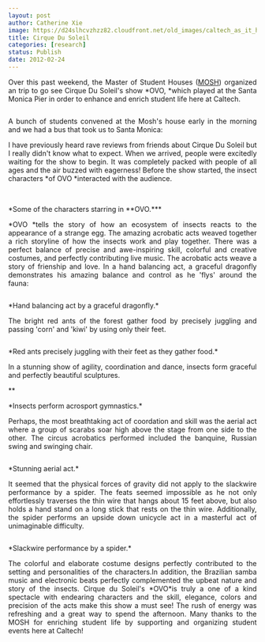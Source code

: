 ```yaml
---
layout: post
author: Catherine Xie
image: https://d24slhcvzhzz82.cloudfront.net/old_images/caltech_as_it_happens/6a0105349b8251970b016301cc6d43970d.jpg
title: Cirque Du Soleil
categories: [research]
status: Publish
date: 2012-02-24
---
```



<p style="text-align: justify;">Over this past weekend, the Master of Student Houses (<a href="https://mosh.caltech.edu/" target="_self">MOSH</a>) organized an trip to go see Cirque Du Soleil's show *OVO, *which played at the Santa Monica Pier in order to enhance and enrich student life here at Caltech.

<p style="text-align: justify;"><img alt="" src="https://static01.cirquedusoleil.com/en//media//shows/ovo/images/content/LargeContentImage.jpg" />

<p style="text-align: justify;">A bunch of students convened at the Mosh's house early in the morning and we had a bus that took us to Santa Monica:

<p style="text-align: justify;">I have previously heard rave reviews from friends about Cirque Du Soleil but I really didn't know what to expect. When we arrived, people were excitedly waiting for the show to begin. It was completely packed with people of all ages and the air buzzed with eagerness! Before the show started, the insect characters *of OVO *interacted with the audience.

<p style="text-align: justify;">﻿﻿﻿<img alt="" src="https://static01.cirquedusoleil.com/en//media/shows/ovo/images/content/promobox/music-promobox.jpg" />

<p style="text-align: justify;">*Some of the characters starring in **OVO.***

<p style="text-align: justify;">*OVO *tells the story of how an ecosystem of insects reacts to the appearance of a strange egg. The amazing acrobatic acts weaved together a rich storyline of how the insects work and play together. There was a perfect balance of precise and awe-inspiring skill, colorful and creative costumes, and perfectly contributing live music. The acrobatic acts weave a story of frienship and love. In a hand balancing act, a graceful dragonfly demonstrates his amazing balance and control as he 'flys' around the fauna:

<p style="text-align: justify;"><img alt="" src="https://static01.cirquedusoleil.com/en//media/shows/ovo/images/content/acts/Orvalho.jpg" />

<p style="text-align: justify;">*Hand balancing act by a graceful dragonfly.*

<p style="text-align: justify;">The bright red ants of the forest gather food by precisely juggling and passing 'corn' and 'kiwi' by using only their feet.

<p style="text-align: justify;"><img alt="" src="https://static01.cirquedusoleil.com/en//media/shows/ovo/images/content/acts/acts_fourmis.jpg" />

<p style="text-align: justify;">*Red ants precisely juggling with their feet as they gather food.*

<p style="text-align: justify;">In a stunning show of agility, coordination and dance, insects form graceful and perfectly beautiful sculptures.

<p style="text-align: justify;">*<img alt="" src="https://static01.cirquedusoleil.com/en//media/shows/ovo/images/content/acts/acts_acrosport.jpg" />*

<p style="text-align: justify;">*Insects perform acrosport gymnastics.*

<p style="text-align: justify;">Perhaps, the most breathtaking act of coordation and skill was the aerial act where a group of scarabs soar high above the stage from one side to the other. The circus acrobatics performed included the banquine, Russian swing and swinging chair.

<p style="text-align: justify;"><img alt="" src="https://static01.cirquedusoleil.com/en//media/shows/ovo/images/content/acts/flyingAct.jpg" />

<p style="text-align: justify;">*Stunning aerial act.*

<p style="text-align: justify;">It seemed that the physical forces of gravity did not apply to the slackwire performance by a spider. The feats seemed impossible as he not only effortlessly traverses the thin wire that hangs about 15 feet above, but also holds a hand stand on a long stick that rests on the thin wire. Additionally, the spider performs an upside down unicycle act in a masterful act of unimaginable difficulty.

<p style="text-align: justify;"><img alt="" src="https://static01.cirquedusoleil.com/en//media/shows/ovo/images/content/acts/acts_filmou.jpg" />

<p style="text-align: justify;">*Slackwire performance by a spider.*

<p style="text-align: justify;">The colorful and elaborate costume designs perfectly contributed to the setting and personalities of the characters.In addition, the Brazilian samba music and electronic beats perfectly complemented the upbeat nature and story of the insects. Cirque du Soleil's *OVO*is truly a one of a kind spectacle with endearing characters and the skill, elegance, colors and precision of the acts make this show a must see! The rush of energy was refreshing and a great way to spend the afternoon. Many thanks to the MOSH for enriching student life by supporting and organizing student events here at Caltech!

